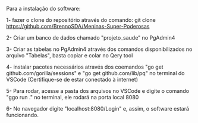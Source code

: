 Para a instalação do software:

1- fazer o clone do repositório através do comando: git clone https://github.com/BrennoSDA/Meninas-Super-Poderosas

2- Criar um banco de dados chamado "projeto_saude" no PgAdmin4

3- Criar as tabelas no PgAdmin4 através dos comandos disponibilizados no arquivo "Tabelas", basta copiar e colar no Qery tool

4- instalar pacotes necessários através dos coemandos "go get github.com/gorilla/sessions" e "go get github.com/lib/pq" no terminal do VSCode (Certifique-se de estar conectado à internet)

5- Para rodar, acesse a pasta dos arquivos no VSCode e digite o comando "ggo run ." no terminal, ele rodará na porta local 8080

6- No navegador digite "localhost:8080/Login" e, assim, o software estará funcionando.
